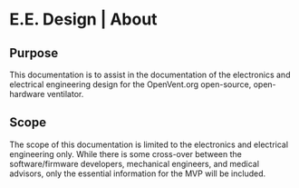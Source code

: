 # E.E. Design | About

## Purpose
This documentation is to assist in the documentation of the electronics and electrical engineering design for the OpenVent.org open-source, open-hardware ventilator.

## Scope
The scope of this documentation is limited to the electronics and electrical engineering only. While there is some cross-over between the software/firmware developers, mechanical engineers, and medical advisors, only the essential information for the MVP will be included.
